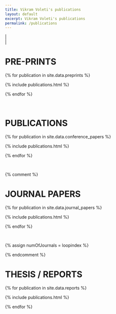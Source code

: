 ```yaml
---
title: Vikram Voleti's publications
layout: default
excerpt: Vikram Voleti's publications
permalink: /publications
---
```


| <a href="{{ site.google_scholar_url }}" target="_blank" style="text-align:center; display:block"><i class="ai ai-google-scholar-square ai-3x"></i></a> |

# PRE-PRINTS

{% for publication in site.data.preprints %}

{% include publications.html %}

{% endfor %}

<p>&nbsp;</p>

# PUBLICATIONS

{% for publication in site.data.conference_papers %}

{% include publications.html %}

{% endfor %}

<p>&nbsp;</p>

{% comment %}
# JOURNAL PAPERS

{% for publication in site.data.journal_papers %}

{% include publications.html %}

{% endfor %}

<p>&nbsp;</p>

{% assign numOfJournals = loopindex %}

{% endcomment %}

# THESIS / REPORTS

{% for publication in site.data.reports %}

{% include publications.html %}

{% endfor %}


